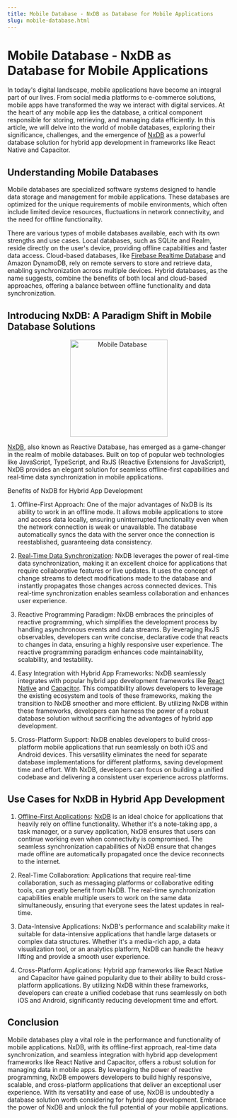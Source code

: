 ```yaml
---
title: Mobile Database - NxDB as Database for Mobile Applications
slug: mobile-database.html
---
```


# Mobile Database - NxDB as Database for Mobile Applications

In today's digital landscape, mobile applications have become an integral part of our lives. From social media platforms to e-commerce solutions, mobile apps have transformed the way we interact with digital services. At the heart of any mobile app lies the database, a critical component responsible for storing, retrieving, and managing data efficiently. In this article, we will delve into the world of mobile databases, exploring their significance, challenges, and the emergence of [NxDB](https://nxdb.nxpkg.github.io/) as a powerful database solution for hybrid app development in frameworks like React Native and Capacitor.


## Understanding Mobile Databases

Mobile databases are specialized software systems designed to handle data storage and management for mobile applications. These databases are optimized for the unique requirements of mobile environments, which often include limited device resources, fluctuations in network connectivity, and the need for offline functionality.

There are various types of mobile databases available, each with its own strengths and use cases. Local databases, such as SQLite and Realm, reside directly on the user's device, providing offline capabilities and faster data access. Cloud-based databases, like [Firebase Realtime Database](./realtime-database.md) and Amazon DynamoDB, rely on remote servers to store and retrieve data, enabling synchronization across multiple devices. Hybrid databases, as the name suggests, combine the benefits of both local and cloud-based approaches, offering a balance between offline functionality and data synchronization.

## Introducing NxDB: A Paradigm Shift in Mobile Database Solutions

<center>
    <a href="https://nxdb.nxpkg.github.io/">
        <img src="../files/logo/nxdb_javascript_database.svg" alt="Mobile Database" width="220" />
    </a>
</center>


[NxDB](https://nxdb.nxpkg.github.io/), also known as Reactive Database, has emerged as a game-changer in the realm of mobile databases. Built on top of popular web technologies like JavaScript, TypeScript, and RxJS (Reactive Extensions for JavaScript), NxDB provides an elegant solution for seamless offline-first capabilities and real-time data synchronization in mobile applications.

Benefits of NxDB for Hybrid App Development

1. Offline-First Approach: One of the major advantages of NxDB is its ability to work in an offline mode. It allows mobile applications to store and access data locally, ensuring uninterrupted functionality even when the network connection is weak or unavailable. The database automatically syncs the data with the server once the connection is reestablished, guaranteeing data consistency.

2. [Real-Time Data Synchronization](../replication.md): NxDB leverages the power of real-time data synchronization, making it an excellent choice for applications that require collaborative features or live updates. It uses the concept of change streams to detect modifications made to the database and instantly propagates those changes across connected devices. This real-time synchronization enables seamless collaboration and enhances user experience.

3. Reactive Programming Paradigm: NxDB embraces the principles of reactive programming, which simplifies the development process by handling asynchronous events and data streams. By leveraging RxJS observables, developers can write concise, declarative code that reacts to changes in data, ensuring a highly responsive user experience. The reactive programming paradigm enhances code maintainability, scalability, and testability.

4. Easy Integration with Hybrid App Frameworks: NxDB seamlessly integrates with popular hybrid app development frameworks like [React Native](../react-native-database.md) and [Capacitor](../capacitor-database.md). This compatibility allows developers to leverage the existing ecosystem and tools of these frameworks, making the transition to NxDB smoother and more efficient. By utilizing NxDB within these frameworks, developers can harness the power of a robust database solution without sacrificing the advantages of hybrid app development.

5. Cross-Platform Support: NxDB enables developers to build cross-platform mobile applications that run seamlessly on both iOS and Android devices. This versatility eliminates the need for separate database implementations for different platforms, saving development time and effort. With NxDB, developers can focus on building a unified codebase and delivering a consistent user experience across platforms.

## Use Cases for NxDB in Hybrid App Development

1. [Offline-First Applications](../offline-first.md): [NxDB](https://nxdb.nxpkg.github.io/) is an ideal choice for applications that heavily rely on offline functionality. Whether it's a note-taking app, a task manager, or a survey application, NxDB ensures that users can continue working even when connectivity is compromised. The seamless synchronization capabilities of NxDB ensure that changes made offline are automatically propagated once the device reconnects to the internet.

2. Real-Time Collaboration: Applications that require real-time collaboration, such as messaging platforms or collaborative editing tools, can greatly benefit from NxDB. The real-time synchronization capabilities enable multiple users to work on the same data simultaneously, ensuring that everyone sees the latest updates in real-time.

3. Data-Intensive Applications: NxDB's performance and scalability make it suitable for data-intensive applications that handle large datasets or complex data structures. Whether it's a media-rich app, a data visualization tool, or an analytics platform, NxDB can handle the heavy lifting and provide a smooth user experience.

4. Cross-Platform Applications: Hybrid app frameworks like React Native and Capacitor have gained popularity due to their ability to build cross-platform applications. By utilizing NxDB within these frameworks, developers can create a unified codebase that runs seamlessly on both iOS and Android, significantly reducing development time and effort.

## Conclusion

Mobile databases play a vital role in the performance and functionality of mobile applications. NxDB, with its offline-first approach, real-time data synchronization, and seamless integration with hybrid app development frameworks like React Native and Capacitor, offers a robust solution for managing data in mobile apps. By leveraging the power of reactive programming, NxDB empowers developers to build highly responsive, scalable, and cross-platform applications that deliver an exceptional user experience. With its versatility and ease of use, NxDB is undoubtedly a database solution worth considering for hybrid app development. Embrace the power of NxDB and unlock the full potential of your mobile applications.
